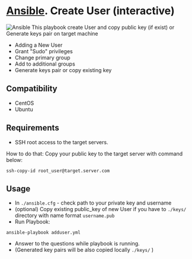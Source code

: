 # [Ansible](https://www.ansible.com). Create User (interactive)
![Ansible](https://upload.wikimedia.org/wikipedia/commons/thumb/0/05/Ansible_Logo.png/128px-Ansible_Logo.png)
This playbook create User and copy public key (if exist) or Generate keys pair on target machine
* Adding a New User
* Grant "Sudo" privileges
* Change primary group
* Add to additional groups
* Generate keys pair or copy existing key

## Compatibility
* CentOS
* Ubuntu

## Requirements
* SSH root access to the target servers. 

How to do that: Copy your public key to the target server with command below:
```
ssh-copy-id root_user@target.server.com
```

## Usage
* In `./ansible.cfg` - check path to your private key and username 
* (optional) Copy existing public_key of new User if you have to `./keys/` directory with name format `username.pub`
* Run Playbook:
```
ansible-playbook adduser.yml
```
* Answer to the questions while playbook is running.
* (Generated key pairs will be also copied locally `./keys/` ) 
